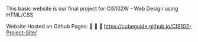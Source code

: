 This basic website is our final project for CIS102W - Web Design using HTML/CSS

Website Hosted on Github Pages: :rocket: :rocket: :rocket: https://cubeguide.github.io/CIS102-Project-Site/
